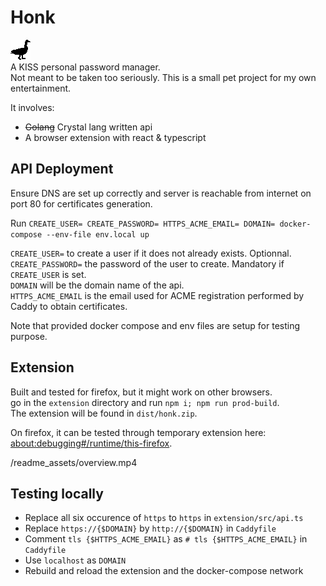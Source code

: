 # Honk

![A plain black goose shaped logo](extension/icons/honk-32.png)  
A KISS personal password manager.  
Not meant to be taken too seriously. This is a small pet project for my own entertainment. 

It involves:
  - ~~Golang~~ Crystal lang written api
  - A browser extension with react & typescript

## API Deployment

Ensure DNS are set up correctly and server is reachable from internet on port 80 for certificates generation.  

Run `CREATE_USER= CREATE_PASSWORD= HTTPS_ACME_EMAIL= DOMAIN= docker-compose --env-file env.local up`  

`CREATE_USER=` to create a user if it does not already exists. Optionnal.  
`CREATE_PASSWORD=` the password of the user to create. Mandatory if `CREATE_USER` is set.  
`DOMAIN` will be the domain name of the api.  
`HTTPS_ACME_EMAIL` is the email used for ACME registration performed by Caddy to obtain certificates.  

Note that provided docker compose and env files are setup for testing purpose.   

## Extension

Built and tested for firefox, but it might work on other browsers.  
go in the `extension` directory and run `npm i; npm run prod-build`.  
The extension will be found in `dist/honk.zip`.  

On firefox, it can be tested through temporary extension here: <a href="about:debugging#/runtime/this-firefox">about:debugging#/runtime/this-firefox</a>.  

/readme_assets/overview.mp4

## Testing locally

- Replace all six occurence of `https` to `https` in `extension/src/api.ts`
- Replace `https://{$DOMAIN}` by `http://{$DOMAIN}` in `Caddyfile`
- Comment `tls {$HTTPS_ACME_EMAIL}` as `# tls {$HTTPS_ACME_EMAIL}` in `Caddyfile`
- Use `localhost` as `DOMAIN`
- Rebuild and reload the extension and the docker-compose network